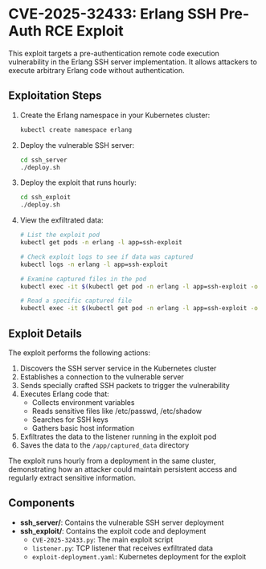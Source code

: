 # CVE-2025-32433: Erlang SSH Pre-Auth RCE Exploit

This exploit targets a pre-authentication remote code execution vulnerability in the Erlang SSH server implementation. It allows attackers to execute arbitrary Erlang code without authentication.

## Exploitation Steps

1. Create the Erlang namespace in your Kubernetes cluster:
   ```bash
   kubectl create namespace erlang
   ```

2. Deploy the vulnerable SSH server:
   ```bash
   cd ssh_server
   ./deploy.sh
   ```

3. Deploy the exploit that runs hourly:
   ```bash
   cd ssh_exploit
   ./deploy.sh
   ```

4. View the exfiltrated data:
   ```bash
   # List the exploit pod
   kubectl get pods -n erlang -l app=ssh-exploit
   
   # Check exploit logs to see if data was captured
   kubectl logs -n erlang -l app=ssh-exploit
   
   # Examine captured files in the pod
   kubectl exec -it $(kubectl get pod -n erlang -l app=ssh-exploit -o name) -n erlang -- ls -la /app/captured_data
   
   # Read a specific captured file
   kubectl exec -it $(kubectl get pod -n erlang -l app=ssh-exploit -o name) -n erlang -- cat /app/captured_data/env_vars_*.txt
   ```

## Exploit Details

The exploit performs the following actions:

1. Discovers the SSH server service in the Kubernetes cluster
2. Establishes a connection to the vulnerable server
3. Sends specially crafted SSH packets to trigger the vulnerability
4. Executes Erlang code that:
   - Collects environment variables
   - Reads sensitive files like /etc/passwd, /etc/shadow
   - Searches for SSH keys
   - Gathers basic host information
5. Exfiltrates the data to the listener running in the exploit pod
6. Saves the data to the `/app/captured_data` directory

The exploit runs hourly from a deployment in the same cluster, demonstrating how an attacker could maintain persistent access and regularly extract sensitive information.

## Components

- **ssh_server/**: Contains the vulnerable SSH server deployment
- **ssh_exploit/**: Contains the exploit code and deployment
  - `CVE-2025-32433.py`: The main exploit script
  - `listener.py`: TCP listener that receives exfiltrated data
  - `exploit-deployment.yaml`: Kubernetes deployment for the exploit